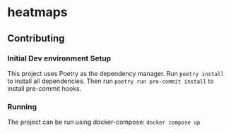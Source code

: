 # heatmaps

## Contributing

### Initial Dev environment Setup
This project uses Poetry as the dependency manager.
Run `poetry install` to install all dependencies.
Then run `poetry run pre-commit install` to install pre-commit hooks.

### Running
The project can be run using docker-compose:
`docker compose up`

